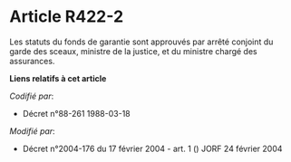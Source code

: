 # Article R422-2

Les statuts du fonds de garantie sont approuvés par arrêté conjoint du garde des sceaux, ministre de la justice, et du
ministre chargé des assurances.

**Liens relatifs à cet article**

_Codifié par_:

  - Décret n°88-261 1988-03-18

_Modifié par_:

  - Décret n°2004-176 du 17 février 2004 - art. 1 () JORF 24 février 2004
